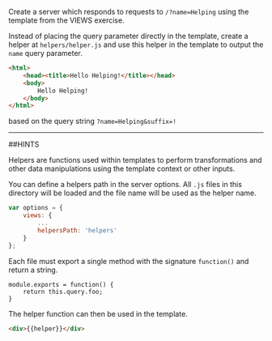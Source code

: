 Create a server which responds to requests to `/?name=Helping` using the
template from the VIEWS exercise.

Instead of placing the query parameter directly in the template, create a helper
at `helpers/helper.js` and use this helper in the template to output the `name`
query parameter.

```html
<html>
    <head><title>Hello Helping!</title></head>
    <body>
        Hello Helping!
    </body>
</html>
```

based on the query string `?name=Helping&suffix=!`

-----------------------------------------------------------------
##HINTS

Helpers are functions used within templates to perform transformations and other
data manipulations using the template context or other inputs.

You can define a helpers path in the server options. All `.js` files in this
directory will be loaded and the file name will be used as the helper name.

```js
var options = {
    views: {
        ...
        helpersPath: 'helpers'
    }
};
```

Each file must export a single method with the signature `function()` and
return a string.

```
module.exports = function() {
    return this.query.foo;
}
```

The helper function can then be used in the template.

```html
<div>{{helper}}</div>
```
